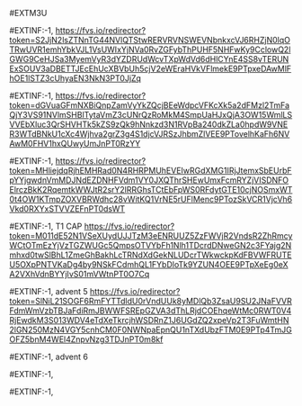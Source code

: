 #EXTM3U

#EXTINF:-1,
https://fvs.io/redirector?token=S2JjN2lsZTNnTG44NVlQTStwRERVRVNSWEVNbnkxcVJ6RHZjN0lqOTRwUVR1emhYbkVJL1VsUWIxYjNVa0RvZGFybThPUHF5NHFwKy9CclowQ2lGWG9CeHJSa3MyemVyR3dYZDRUdWcvTXpWdVd6dHlCYnE4SS8vTERUNExSOUV3aDBETTJEcEhUcXBVbUh5cjV2eWEraHVkVFlmekE9PTpxeDAwMlFhOE1lSTZ3cUhyaEN3NkN3PT0JjZq

#EXTINF:-1,
https://fvs.io/redirector?token=dGVuaGFmNXBiQnpZamVyYkZQcjBEeWdpcVFKcXk5a2dFMzl2TmFaQjY3VS91NVlmSHBlTytaVmZ3cUNrQzRoMkM4SmpUaHJxQjA3OW15WmlLSVVEbXluc3QrSHVHTk5kZS9zQk9hNnkzd3N1RVpBa240dkZLa0hpdW9VNER3WTdBNkU1cXc4Wjhva2grZ3g4S1djcVJRSzJhbmZlVEE9PTovelhKaFh6NVAwM0FHV1hxQUwyUmJnPT0RzYY

#EXTINF:-1,
https://fvs.io/redirector?token=MHliejdqRjhEMHRad0N4RHRPMUhEVEIwRGdXMG1IRjJtemxSbEUrbFpYYjgwdnVmMDJNdEZDNHFVdm1VY0JXQThrSHEwUmxFcmRYZjVISDNFOElrczBkK2RqemtkWWJtR2srY2lRRGhsTCtEbFpWS0RFdytGTE10cjNOSmxWT0t4OW1KTmpZOXVBRWdhc28vWitKQ1VrNE5rUFlMenc9PTozSkVCR1VjcVh6Vkd0RXYxSTVVZEFnPT0dsWT

#EXTINF:-1, T1 CAP
https://fvs.io/redirector?token=M011dE52N1VSeXUydUJJTzM3eENRUUZ5ZzFWVjR2VndsR2ZhRmcyWCtOTmEzYjVzTGZWUGc5QmpsOTVYbFh1Nlh1TDcrdDNweGN2c3FYajg2Nmhxd0twSlBhL1ZmeGhBakhLcTRNdXdGekNLUDcrTWkwckpKdFBVWFRUTEU5OXpPNTVKaDg4by9NSkFCdmhQL1FYbDloTk9YZUN4OEE9PTpXeEg0eXA2VXhVdnBYYjIvS01mVWtnPT0O7Cq

#EXTINF:-1, advent 5
https://fvs.io/redirector?token=SlNiL21SOGF6RmFYTTdldU0rVndUUk8yMDlQb3ZsaU9SU2JNaFVVRFdmWmVzbTBJaFdiRmJBWWFSREpGZVA3dThLRjdCOEhqeWtMc0RWT0V4RjEwdkM3S013WDV4eTdXeTkrcjhWSDRnZ1J6UGdZQ2xpeVp2T3FuWmtHN2lGN250MzN4VGY5cnhCM0F0NWNpaEpnQU1nTXdUbzFTM0E9PTp4TmJGOFZ5bnM4WEl4ZnpvNzg3TDJnPT0m8kf

#EXTINF:-1, advent 6

#EXTINF:-1,


#EXTINF:-1, 

